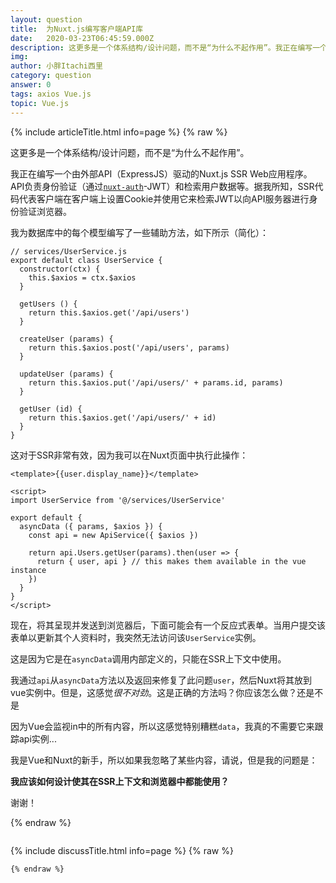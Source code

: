 ```yaml
---
layout: question
title:  为Nuxt.js编写客户端API库
date:   2020-03-23T06:45:59.000Z
description: 这更多是一个体系结构/设计问题，而不是“为什么不起作用”。我正在编写一个由外部API（ExpressJS）驱动的Nuxt.js SSR Web应用程序...
img: 
author: 小胖Itachi西里
category: question
answer: 0
tags: axios Vue.js
topic: Vue.js
---
```

<div class="article-root">
  <div class="article">
    {% include articleTitle.html info=page %}
    {% raw %}
    <div class="article-content"><p><font style="vertical-align: inherit;"><font style="vertical-align: inherit;">这更多是一个体系结构/设计问题，而不是“为什么不起作用”。</font></font></p>

<p><font style="vertical-align: inherit;"><font style="vertical-align: inherit;">我正在编写一个由外部API（ExpressJS）驱动的Nuxt.js SSR Web应用程序。</font><font style="vertical-align: inherit;">API负责身份验证（通过</font></font><a href="https://github.com/nuxt-community/auth-module" rel="noreferrer"><code>nuxt-auth</code></a><font style="vertical-align: inherit;"><font style="vertical-align: inherit;">-JWT）和检索用户数据等。据我所知，SSR代码代表客户端在客户端上设置Cookie并使用它来检索JWT以向API服务器进行身份验证浏览器。</font></font></p>

<p><font style="vertical-align: inherit;"><font style="vertical-align: inherit;">我为数据库中的每个模型编写了一些辅助方法，如下所示（简化）：</font></font></p>

<pre><code>// services/UserService.js<font></font>
export default class UserService {<font></font>
  constructor(ctx) {<font></font>
    this.$axios = ctx.$axios<font></font>
  }<font></font>
<font></font>
  getUsers () {<font></font>
    return this.$axios.get('/api/users')<font></font>
  }<font></font>
<font></font>
  createUser (params) {<font></font>
    return this.$axios.post('/api/users', params)<font></font>
  }<font></font>
<font></font>
  updateUser (params) {<font></font>
    return this.$axios.put('/api/users/' + params.id, params)<font></font>
  }<font></font>
<font></font>
  getUser (id) {<font></font>
    return this.$axios.get('/api/users/' + id)<font></font>
  }<font></font>
}<font></font>
</code></pre>

<p><font style="vertical-align: inherit;"><font style="vertical-align: inherit;">这对于SSR非常有效，因为我可以在Nuxt页面中执行此操作：</font></font></p>

<pre><code>&lt;template&gt;{{user.display_name}}&lt;/template&gt;<font></font>
<font></font>
&lt;script&gt;<font></font>
import UserService from '@/services/UserService'<font></font>
<font></font>
export default {<font></font>
  asyncData ({ params, $axios }) {<font></font>
    const api = new ApiService({ $axios })<font></font>
<font></font>
    return api.Users.getUser(params).then(user =&gt; {<font></font>
      return { user, api } // this makes them available in the vue instance<font></font>
    })<font></font>
  }<font></font>
}<font></font>
&lt;/script&gt;<font></font>
</code></pre>

<p><font style="vertical-align: inherit;"><font style="vertical-align: inherit;">现在，将其呈现并发送到浏览器后，下面可能会有一个反应式表单。</font><font style="vertical-align: inherit;">当用户提交该表单以更新其个人资料时，我突然无法访问该</font></font><code>UserService</code><font style="vertical-align: inherit;"><font style="vertical-align: inherit;">实例。</font></font></p>

<p><font style="vertical-align: inherit;"><font style="vertical-align: inherit;">这是因为它是在</font></font><code>asyncData</code><font style="vertical-align: inherit;"><font style="vertical-align: inherit;">调用</font><font style="vertical-align: inherit;">内部定义的</font><font style="vertical-align: inherit;">，只能在SSR上下文中使用。</font></font></p>

<p><font style="vertical-align: inherit;"><font style="vertical-align: inherit;">我通过</font></font><code>api</code><font style="vertical-align: inherit;"><font style="vertical-align: inherit;">从</font></font><code>asyncData</code><font style="vertical-align: inherit;"><font style="vertical-align: inherit;">方法以及</font><font style="vertical-align: inherit;">返回</font><font style="vertical-align: inherit;">来</font><font style="vertical-align: inherit;">修复了此问题</font></font><code>user</code><font style="vertical-align: inherit;"><font style="vertical-align: inherit;">，然后Nuxt将其放到vue实例中。</font><font style="vertical-align: inherit;">但是，这感觉</font></font><em><font style="vertical-align: inherit;"><font style="vertical-align: inherit;">很不对劲</font></font></em><font style="vertical-align: inherit;"><font style="vertical-align: inherit;">。</font><font style="vertical-align: inherit;">这是正确的方法吗？</font><font style="vertical-align: inherit;">你应该怎么做？</font><font style="vertical-align: inherit;">还是不是</font></font></p>

<p><font style="vertical-align: inherit;"><font style="vertical-align: inherit;">因为Vue会监视in中的所有内容，所以这感觉特别糟糕</font></font><code>data</code><font style="vertical-align: inherit;"><font style="vertical-align: inherit;">，我真的不需要它来跟踪api实例...</font></font></p>

<p><font style="vertical-align: inherit;"><font style="vertical-align: inherit;">我是Vue和Nuxt的新手，所以如果我忽略了某些内容，请说，但是我的问题是：</font></font></p>

<p><strong><font style="vertical-align: inherit;"><font style="vertical-align: inherit;">我应该如何设计使其在SSR上下文和浏览器中都能使用？</font></font></strong></p>

<p><font style="vertical-align: inherit;"><font style="vertical-align: inherit;">谢谢！</font></font></p></div>
    {% endraw %}
  </div>
  <p style="height: 0;width:0;overflow: hidden;"> 第2871篇《为Nuxt.js编写客户端API库》来自Winter(https://github.com/aiyld/aiyld.github.io)的站点</p>
  <div class="discuss-wrapper">
    {% include discussTitle.html info=page %}
    {% raw %}
    
    {% endraw %}
  </div>
<div>
